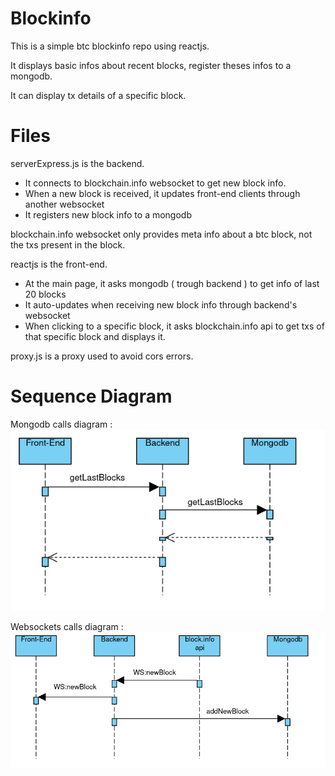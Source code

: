 # Blockinfo

This is a simple btc blockinfo repo using reactjs.

It displays basic infos about recent blocks, register theses infos to a mongodb.

It can display tx details of a specific block.

# Files

serverExpress.js is the backend.
- It connects to blockchain.info websocket to get new block info.
- When a new block is received, it updates front-end clients through another websocket
- It registers new block info to a mongodb

blockchain.info websocket only provides meta info about a btc block, not the txs present in the block.

reactjs is the front-end.
- At the main page, it asks mongodb ( trough backend ) to get info of last 20 blocks
- It auto-updates when receiving new block info through backend's websocket 
- When clicking to a specific block, it asks blockchain.info api to get txs of that specific block and displays it.

proxy.js is a proxy used to avoid cors errors. 

# Sequence Diagram

Mongodb calls diagram :
![alt text](diagrams/mongoCallSeqDiam.png)

Websockets calls diagram :
![alt text](diagrams/websockerSeqDiag.png)

